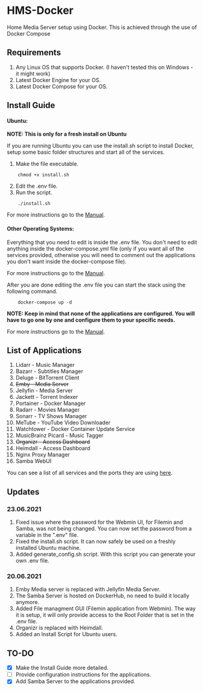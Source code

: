 # HMS-Docker
Home Media Server setup using Docker.
This is achieved through the use of Docker Compose

## Requirements
1. Any Linux OS that supports Docker. (I haven't tested this on Windows - it might work)
2. Latest Docker Engine for your OS.
3. Latest Docker Compose for your OS.

## Install Guide
#### Ubuntu:

**NOTE: This is only for a fresh install on Ubuntu**

If you are running Ubuntu you can use the install.sh script to install Docker, setup some basic folder structures and start all of the services.
1. Make the file executable.
```console
    chmod +x install.sh
```
2. Edit the .env file.
3. Run the script.
```console
    ./install.sh
``` 

For more instructions go to the [Manual](docs/MANUAL.md).

#### Other Operating Systems:
Everything that you need to edit is inside the .env file. You don't need to edit anything inside the docker-compose.yml file (only if you want all of the services provided, otherwise you will need to comment out the applications you don't want inside the docker-compose file).

For more instructions go to the [Manual](docs/MANUAL.md).

After you are done editing the .env file you can start the stack using the following command.
```console
    docker-compose up -d
```
    
**NOTE: Keep in mind that none of the applications are configured. You will have to go one by one and configure them to your specific needs.**

For more instructions go to the [Manual](docs/MANUAL.md).

## List of Applications
1. Lidarr - Music Manager
2. Bazarr - Subtitles Manager
3. Deluge - BitTorrent Client
4. ~~Emby - Media Server~~
4. Jellyfin - Media Server
5. Jackett - Torrent Indexer
6. Portainer - Docker Manager
7. Radarr - Movies Manager
8. Sonarr - TV Shows Manager
9. MeTube - YouTube Video Downloader
10. Watchtower - Docker Container Update Service
11. MusicBrainz Picard - Music Tagger
12. ~~Organizr - Access Dashboard~~
12. Heimdall - Access Dashboard
13. Nginx Proxy Manager
14. Samba WebUI

You can see a list of all services and the ports they are using [here](docs/ports.md).

## Updates
### 23.06.2021
1. Fixed issue where the password for the Webmin UI, for Filemin and Samba, was not being changed. You can now set the password from a variable in the ".env" file.
2. Fixed the install.sh script. It can now safely be used on a freshly installed Ubuntu machine.
3. Added generate_config.sh script. With this script you can generate your own .env file.

### 20.06.2021
1. Emby Media server is replaced with Jellyfin Media Server.
2. The Samba Server is hosted on DockerHub, no need to build it locally anymore.
3. Added File managment GUI (Filemin application from Webmin). The way it is setup, it will only provide access to the Root Folder that is set in the .env file.
4. Organizr is replaced with Heimdall.
5. Added an Install Script for Ubuntu users.

## TO-DO
- [x] Make the Install Guide more detailed.
- [ ] Provide configuration instructions for the applications.
- [x] Add Samba Server to the applications provided.
